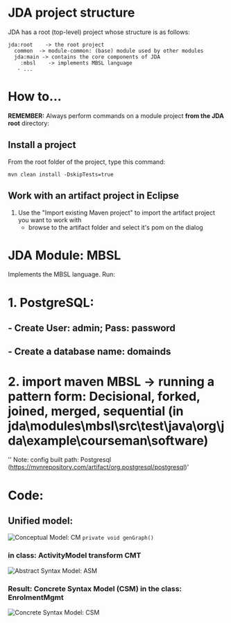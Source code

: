# JDA project structure
   
JDA has a root (top-level) project whose structure is as follows:

```
jda:root	-> the root project
  common  -> module-common: (base) module used by other modules
  jda:main -> contains the core components of JDA
  	:mbsl    -> implements MBSL language
   - ...
```

# How to...

**REMEMBER:** Always perform commands on a module project **from the JDA root** directory:

## Install a project

From the root folder of the project, type this command:

`mvn clean install -DskipTests=true`

## Work with an artifact project in Eclipse

1. Use the "Import existing Maven project" to import the artifact project you want to work with
   - browse to the artifact folder and select it's pom on the dialog


# JDA Module: MBSL
Implements the MBSL language.
Run:
# 1. PostgreSQL:
## - Create User: admin; Pass: password
## - Create a database name: domainds
# 2. import maven MBSL -> running a pattern form: Decisional, forked, joined, merged, sequential (in jda\modules\mbsl\src\test\java\org\jda\example\courseman\software)
'' Note:
config built path: Postgresql (https://mvnrepository.com/artifact/org.postgresql/postgresql)'
# Code:
## Unified model:
![Conceptual Model: CM](https://github.com/jdomainapp/jda-mbsl/agl_cm.PNG)
``private void genGraph()`` 
### in class: ActivityModel transform CMT
![ Abstract Syntax Model: ASM](https://github.com/jdomainapp/jda-mbsl/agl_cmt.PNG)
### Result: Concrete Syntax Model (CSM) in the class: EnrolmentMgmt
![Concrete Syntax Model: CSM](https://github.com/jdomainapp/jda-mbsl/agl_csm.PNG)

